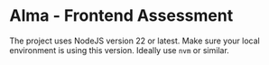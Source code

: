 # Alma - Frontend Assessment

The project uses NodeJS version 22 or latest. Make sure your local environment is using this version. Ideally use `nvm` or similar.


